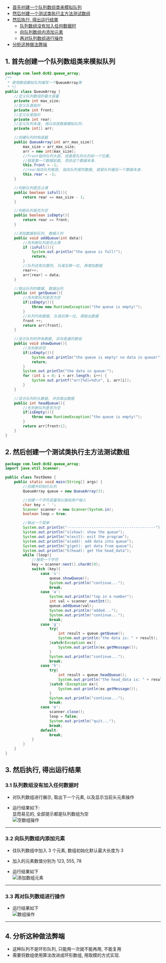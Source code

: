 <!-- TOC -->

- [首先创建一个队列数组类来模拟队列](#%E9%A6%96%E5%85%88%E5%88%9B%E5%BB%BA%E4%B8%80%E4%B8%AA%E9%98%9F%E5%88%97%E6%95%B0%E7%BB%84%E7%B1%BB%E6%9D%A5%E6%A8%A1%E6%8B%9F%E9%98%9F%E5%88%97)
- [然后创建一个测试类执行主方法测试数组](#%E7%84%B6%E5%90%8E%E5%88%9B%E5%BB%BA%E4%B8%80%E4%B8%AA%E6%B5%8B%E8%AF%95%E7%B1%BB%E6%89%A7%E8%A1%8C%E4%B8%BB%E6%96%B9%E6%B3%95%E6%B5%8B%E8%AF%95%E6%95%B0%E7%BB%84)
- [然后执行, 得出运行结果](#%E7%84%B6%E5%90%8E%E6%89%A7%E8%A1%8C-%E5%BE%97%E5%87%BA%E8%BF%90%E8%A1%8C%E7%BB%93%E6%9E%9C)
    - [队列数组没有加入任何数据时](#%E9%98%9F%E5%88%97%E6%95%B0%E7%BB%84%E6%B2%A1%E6%9C%89%E5%8A%A0%E5%85%A5%E4%BB%BB%E4%BD%95%E6%95%B0%E6%8D%AE%E6%97%B6)
    - [向队列数组内添加元素](#%E5%90%91%E9%98%9F%E5%88%97%E6%95%B0%E7%BB%84%E5%86%85%E6%B7%BB%E5%8A%A0%E5%85%83%E7%B4%A0)
    - [再对队列数组进行操作](#%E5%86%8D%E5%AF%B9%E9%98%9F%E5%88%97%E6%95%B0%E7%BB%84%E8%BF%9B%E8%A1%8C%E6%93%8D%E4%BD%9C)
- [分析这种做法弊端](#%E5%88%86%E6%9E%90%E8%BF%99%E7%A7%8D%E5%81%9A%E6%B3%95%E5%BC%8A%E7%AB%AF)

<!-- /TOC -->

## 1. 首先创建一个队列数组类来模拟队列
```java
package com.leo9.dc02.queue_array;
/**
 * 使用数组模拟队列编写一个QueueArray类
 * */
public class QueueArray {
    //定义队列数组的最大容量
    private int max_size;
    //定义队首指针
    private int front;
    //定义队尾指针
    private int rear;
    //定义队列本身, 用以存放数据模拟队列.
    private int[] arr;

    //创建队列的构造器
    public QueueArray(int arr_max_size){
        max_size = arr_max_size;
        arr = new int[max_size];
        //front指向队列头部, 但是是队列头的前一个位置,
        //就是第一个数据前面, 而非这个数据本身.
        this.front = -1;
        //rear指向队列尾部, 指向队列尾的数据, 就是队列最后一个数据本身.
        this.rear = -1;
    }

    //判断队列是否占满
    public boolean isFull(){
        return rear == max_size - 1;
    }

    //判断队列是否为空
    public boolean isEmpty(){
        return rear == front;
    }

    //添加数据到队列, 数据入列
    public void addQueue(int data){
        //先判断队列是否占满
        if (isFull()){
            System.out.println("the queue is full!");
            return;
        }
        //队列还有位置则, 队尾后移一位, 再增加数据
        rear++;
        arr[rear] = data;
    }

    //取出队列的数据, 数据出列
    public int getQueue(){
        //先判断队列是否为空
        if(isEmpty()){
            throw new RuntimeException("the queue is empty!");
        }
        //队列内有数据, 队首后移一位, 再取出数据
        front ++;
        return arr[front];
    }

    //显示队列的所有数据, 实际是遍历数组
    public void showQueue(){
        //先判断非空
        if(isEmpty()){
            System.out.println("the queue is empty! no data in queue!");
            return;
        }
        System.out.println("the data in queue:");
        for (int i = 0; i < arr.length; i++) {
            System.out.printf("arr[%d]=%d\n", i, arr[i]);
        }
    }

    //显示队列的头数据, 并非取出数据
    public int headQueue(){
        //先判断队列是否为空
        if(isEmpty()){
            throw new RuntimeException("the queue is empty!");
        }
        return arr[front+1];
    }
}

```

## 2. 然后创建一个测试类执行主方法测试数组
```java
package com.leo9.dc02.queue_array;
import java.util.Scanner;

public class TestDemo {
    public static void main(String[] args) {
        //创建并初始化队列
        QueueArray queue = new QueueArray(3);

        //创建一个字符变量用以接收用户输入
        char key = ' ';
        Scanner scanner = new Scanner(System.in);
        boolean loop = true;

        //输出一个菜单
        System.out.println("----------------------------------------");
        System.out.println("s(show): show the queue");
        System.out.println("e(exit): exit the program");
        System.out.println("a(add): add data into queue");
        System.out.println("g(get): get data from queue");
        System.out.println("h(head): get the head_data");
        while (loop){
            //接受一个字符
            key = scanner.next().charAt(0);
            switch (key){
                case 's':
                    queue.showQueue();
                    System.out.println("continue...");
                    break;
                case 'a':
                    System.out.println("tap in a number");
                    int val = scanner.nextInt();
                    queue.addQueue(val);
                    System.out.println("added...");
                    System.out.println("continue...");
                    break;
                case 'g':
                    try{
                        int result = queue.getQueue();
                        System.out.println("the data is: " + result);
                    }catch(Exception ex){
                        System.out.println(ex.getMessage());
                    }
                    System.out.println("continue...");
                    break;
                case 'h':
                    try{
                        int result = queue.headQueue();
                        System.out.println("the head_data is: " + result);
                    }catch (Exception ex){
                        System.out.println(ex.getMessage());
                    }
                    System.out.println("continue...");
                    break;
                case 'e':
                    scanner.close();
                    loop = false;
                    System.out.println("quit...");
                    break;
                default:
                    break;
            }
        }
    }
}

```

## 3. 然后执行, 得出运行结果

### 3.1 队列数组没有加入任何数据时
- 对队列数组进行展示, 取出下一个元素, 以及显示当前头元素操作

- 运行结果如下:  
  显而易见的, 全部提示都是队列数组为空  
  ![空数组操作](../99.images/2020-04-14-16-15-05.png)

****
### 3.2 向队列数组内添加元素
- 往队列数组中加入 3 个元素, 数组初始化默认最大长度为 3
- 加入的元素数值分别为 123, 555, 78

- 运行结果如下  
  ![添加数组元素](../99.images/2020-04-14-16-17-27.png)

****
### 3.3 再对队列数组进行操作
- 运行结果如下  
  ![数组操作](../99.images/2020-04-14-16-23-35.png)


****
## 4. 分析这种做法弊端
- 这种队列不是环形队列, 只能用一次就不能再用, 不能复用  
- 需要将数组使用算法改进成环形数组, 用取模的方式实现.